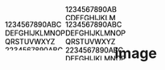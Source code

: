 # image
<SPAN style="FONT-SIZE: 18px"><html> 
<head> 
<style type="text/css"> 
  .TopDIV  
  {   
     position:absolute;  
     left:130px; 
     top:10px; 
     width:105; 
     height:30; 
     overflow-x:hidden; 
     overflow-y:auto; 
     float: right; 
     border-style.:solid; 
     border-width:;  
     border-color:red 
  } 
  .LeftDIV  
  {   
     position:absolute;  
     left:10px; 
     top:40px; 
     width:120; 
     height:60; 
     overflow-x:hidden; 
     overflow-y:hidden; 
     float: right; 
     border-style.:solid; 
     border-width:;  
     border-color:yellow 
  } 
  .MainDIV  
  {   
     position:absolute;  
     left:130px; 
     top:40px; 
     width:120;; 
     height:80; 
     overflow-x:auto; 
     overflow-y:auto; 
     float: right; 
     border-style.:solid; 
     border-width:;  
     border-color:blue 
  } 
</style> 
<script type="text/javascript" language="javascript"> 
function setStyle() 
{ 
//145的由来LeftDiv的left+width+15（15是滚动条的宽度） 
document.getElementById("a").style.width=document.body.clientWidth - 145; 
//130的由来LeftDiv的left+width 
document.getElementById("c").style.width=document.body.clientWidth - 130; 
//55的由来TopDIV的top+height+15（15是滚动条的宽度） 
document.getElementById("b").style.height=document.body.clientHeight - 55; 
//40的由来TopDIV的top+height 
document.getElementById("c").style.height=document.body.clientHeight - 40; 
} 
</script> 
  
</head> 
<body onresize="setStyle();" onLoad="setStyle();"> 
  
<div id='a' class="TopDIV"> 
1234567890ABCDEFGHIJKLMNOPQRSTUVWXYZ 
</div> 
  
<div id='b' class="LeftDIV"> 
1234567890ABCDEFGHIJKLMNOPQRSTUVWXYZ 
2234567890ABCDEFGHIJKLMNOPQRSTUVWXYZ 
3234567890ABCDEFGHIJKLMNOPQRSTUVWXYZ 
4234567890ABCDEFGHIJKLMNOPQRSTUVWXYZ 
5234567890ABCDEFGHIJKLMNOPQRSTUVWXYZ 
6234567890ABCDEFGHIJKLMNOPQRSTUVWXYZ 
7234567890ABCDEFGHIJKLMNOPQRSTUVWXYZ 
8234567890ABCDEFGHIJKLMNOPQRSTUVWXYZ 
9234567890ABCDEFGHIJKLMNOPQRSTUVWXYZ 
0234567890ABCDEFGHIJKLMNOPQRSTUVWXYZ 
1234567890ABCDEFGHIJKLMNOPQRSTUVWXYZ 
2234567890ABCDEFGHIJKLMNOPQRSTUVWXYZ 
</div> 
<div id='c' onscroll="document.getElementById('b').scrollTop = this.scrollTop;document.getElementById('a').scrollLeft = this.scrollLeft;"  
 class="MainDIV"> 
1234567890ABCDEFGHIJKLMNOPQRSTUVWXYZ 
2234567890ABCDEFGHIJKLMNOPQRSTUVWXYZ 
3234567890ABCDEFGHIJKLMNOPQRSTUVWXYZ 
4234567890ABCDEFGHIJKLMNOPQRSTUVWXYZ 
5234567890ABCDEFGHIJKLMNOPQRSTUVWXYZ 
6234567890ABCDEFGHIJKLMNOPQRSTUVWXYZ 
7234567890ABCDEFGHIJKLMNOPQRSTUVWXYZ 
8234567890ABCDEFGHIJKLMNOPQRSTUVWXYZ 
9234567890ABCDEFGHIJKLMNOPQRSTUVWXYZ 
0234567890ABCDEFGHIJKLMNOPQRSTUVWXYZ 
1234567890ABCDEFGHIJKLMNOPQRSTUVWXYZ 
2234567890ABCDEFGHIJKLMNOPQRSTUVWXYZ 
</div> 
</body> 
</html> 
</SPAN> 

<html>
<head>
<style type="text/css">
  .TopDIV
  { 
     position:absolute;
     left:130px;
     top:10px;
     width:105;
     height:30;
     overflow-x:hidden;
     overflow-y:auto;
     float: right;
     border-style.:solid;
     border-width:;
     border-color:red
  }
  .LeftDIV
  { 
     position:absolute;
     left:10px;
     top:40px;
     width:120;
     height:60;
     overflow-x:hidden;
     overflow-y:hidden;
     float: right;
     border-style.:solid;
     border-width:;
     border-color:yellow
  }
  .MainDIV
  { 
     position:absolute;
     left:130px;
     top:40px;
     width:120;;
     height:80;
     overflow-x:auto;
     overflow-y:auto;
     float: right;
     border-style.:solid;
     border-width:;
     border-color:blue
  }
</style>
<script type="text/javascript" language="javascript">
function setStyle()
{
//145的由来LeftDiv的left+width+15（15是滚动条的宽度）
document.getElementById("a").style.width=document.body.clientWidth - 145;
//130的由来LeftDiv的left+width
document.getElementById("c").style.width=document.body.clientWidth - 130;
//55的由来TopDIV的top+height+15（15是滚动条的宽度）
document.getElementById("b").style.height=document.body.clientHeight - 55;
//40的由来TopDIV的top+height
document.getElementById("c").style.height=document.body.clientHeight - 40;
}
</script>
 
</head>
<body onresize="setStyle();" onLoad="setStyle();">
 
<div id='a' class="TopDIV">
1234567890ABCDEFGHIJKLMNOPQRSTUVWXYZ
</div>
 
<div id='b' class="LeftDIV">
1234567890ABCDEFGHIJKLMNOPQRSTUVWXYZ
2234567890ABCDEFGHIJKLMNOPQRSTUVWXYZ
3234567890ABCDEFGHIJKLMNOPQRSTUVWXYZ
4234567890ABCDEFGHIJKLMNOPQRSTUVWXYZ
5234567890ABCDEFGHIJKLMNOPQRSTUVWXYZ
6234567890ABCDEFGHIJKLMNOPQRSTUVWXYZ
7234567890ABCDEFGHIJKLMNOPQRSTUVWXYZ
8234567890ABCDEFGHIJKLMNOPQRSTUVWXYZ
9234567890ABCDEFGHIJKLMNOPQRSTUVWXYZ
0234567890ABCDEFGHIJKLMNOPQRSTUVWXYZ
1234567890ABCDEFGHIJKLMNOPQRSTUVWXYZ
2234567890ABCDEFGHIJKLMNOPQRSTUVWXYZ
</div>
<div id='c' onscroll="document.getElementById('b').scrollTop = this.scrollTop;document.getElementById('a').scrollLeft = this.scrollLeft;"
 class="MainDIV">
1234567890ABCDEFGHIJKLMNOPQRSTUVWXYZ
2234567890ABCDEFGHIJKLMNOPQRSTUVWXYZ
3234567890ABCDEFGHIJKLMNOPQRSTUVWXYZ
4234567890ABCDEFGHIJKLMNOPQRSTUVWXYZ
5234567890ABCDEFGHIJKLMNOPQRSTUVWXYZ
6234567890ABCDEFGHIJKLMNOPQRSTUVWXYZ
7234567890ABCDEFGHIJKLMNOPQRSTUVWXYZ
8234567890ABCDEFGHIJKLMNOPQRSTUVWXYZ
9234567890ABCDEFGHIJKLMNOPQRSTUVWXYZ
0234567890ABCDEFGHIJKLMNOPQRSTUVWXYZ
1234567890ABCDEFGHIJKLMNOPQRSTUVWXYZ
2234567890ABCDEFGHIJKLMNOPQRSTUVWXYZ
</div>
</body>
</html>
